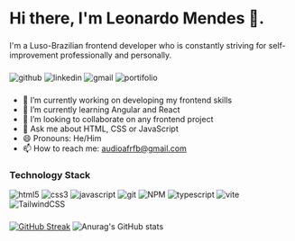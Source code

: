 # Hi there, I'm Leonardo Mendes 👋.
###
I'm a Luso-Brazilian frontend developer who is constantly striving for self-improvement professionally and personally.
###
![github](https://img.shields.io/badge/github-black?style=for-the-badge&logo=github&logoColor=white&link=https%3A%2F%2Fgithub.com%2FChoconaldo)
![linkedin](https://img.shields.io/badge/Linkedin-0e76a8?style=for-the-badge&logo=Linkedin&logoColor=white)
![gmail](https://img.shields.io/badge/gmail-red?style=for-the-badge&logo=gmail&logoColor=white)
![portifolio](https://img.shields.io/badge/portifolio-purple?style=for-the-badge)
###
- 🔭 I’m currently working on developing my frontend skills
- 🌱 I’m currently learning Angular and React
- 👯 I’m looking to collaborate on any frontend project
- 💬 Ask me about HTML, CSS or JavaScript
- 😄 Pronouns: He/Him
- 📫 How to reach me: audioafrfb@gmail.com
###
### Technology Stack
![html5](https://img.shields.io/badge/html-f06529?style=for-the-badge&logo=html5&logoColor=white)
![css3](https://img.shields.io/badge/CSS-2965f1?style=for-the-badge&logo=css3&logoColor=white)
![javascript](https://img.shields.io/badge/javascript-f0db4f?style=for-the-badge&logo=javascript&logoColor=black)
![git](https://img.shields.io/badge/git-f34f29?style=for-the-badge&logo=git&logoColor=white)
![NPM](https://img.shields.io/badge/NPM-%23CB3837.svg?style=for-the-badge&logo=npm&logoColor=white)
![typescript](https://img.shields.io/badge/typescript-007acc?style=for-the-badge&logo=typescript&logoColor=white)
![vite](https://img.shields.io/badge/vite-9575CD?style=for-the-badge&logo=vite&logoColor=white)
![TailwindCSS](https://img.shields.io/badge/tailwindcss-%2338B2AC.svg?style=for-the-badge&logo=tailwind-css&logoColor=white)
###

[![GitHub Streak](https://streak-stats.demolab.com/?user=Choconaldo&theme=transparent&show_icons=true)](https://git.io/streak-stats)
![Anurag's GitHub stats](https://github-readme-stats.vercel.app/api?username=Choconaldo&theme=transparent&show_icons=true)
